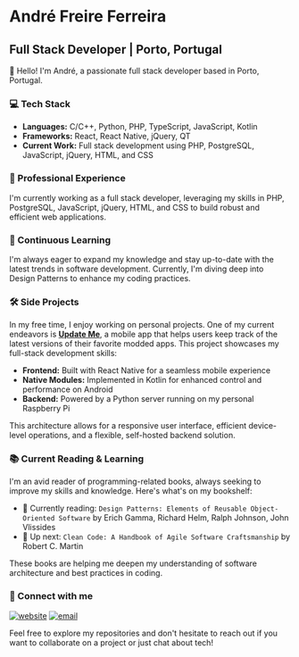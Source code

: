# André Freire Ferreira

## Full Stack Developer | Porto, Portugal

👋 Hello! I'm André, a passionate full stack developer based in Porto, Portugal.

### 💻 Tech Stack

- **Languages:** C/C++, Python, PHP, TypeScript, JavaScript, Kotlin
- **Frameworks:** React, React Native, jQuery, QT
- **Current Work:** Full stack development using PHP, PostgreSQL, JavaScript, jQuery, HTML, and CSS

### 🚀 Professional Experience

I'm currently working as a full stack developer, leveraging my skills in PHP, PostgreSQL, JavaScript, jQuery, HTML, and CSS to build robust and efficient web applications.

### 🌱 Continuous Learning

I'm always eager to expand my knowledge and stay up-to-date with the latest trends in software development. Currently, I'm diving deep into Design Patterns to enhance my coding practices.

### 🛠️ Side Projects

In my free time, I enjoy working on personal projects. One of my current endeavors is [**Update Me**](https://github.com/anfreire/updateMe-Mobile/), a mobile app that helps users keep track of the latest versions of their favorite modded apps. This project showcases my full-stack development skills:

- **Frontend:** Built with React Native for a seamless mobile experience
- **Native Modules:** Implemented in Kotlin for enhanced control and performance on Android
- **Backend:** Powered by a Python server running on my personal Raspberry Pi

This architecture allows for a responsive user interface, efficient device-level operations, and a flexible, self-hosted backend solution.

### 📚 Current Reading & Learning

I'm an avid reader of programming-related books, always seeking to improve my skills and knowledge. Here's what's on my bookshelf:

- 📖 Currently reading: `Design Patterns: Elements of Reusable Object-Oriented Software` by Erich Gamma, Richard Helm, Ralph Johnson, John Vlissides
- 📅 Up next: `Clean Code: A Handbook of Agile Software Craftsmanship` by Robert C. Martin

These books are helping me deepen my understanding of software architecture and best practices in coding.

### 🔗 Connect with me

[![website](https://img.shields.io/badge/website-000000?style=for-the-badge&logo=About.me&logoColor=white)](https://www.anfreire.me)
[![email](https://img.shields.io/badge/Gmail-D14836?style=for-the-badge&logo=gmail&logoColor=white)](mailto:anfreire.dev@hotmail.com)

Feel free to explore my repositories and don't hesitate to reach out if you want to collaborate on a project or just chat about tech!
